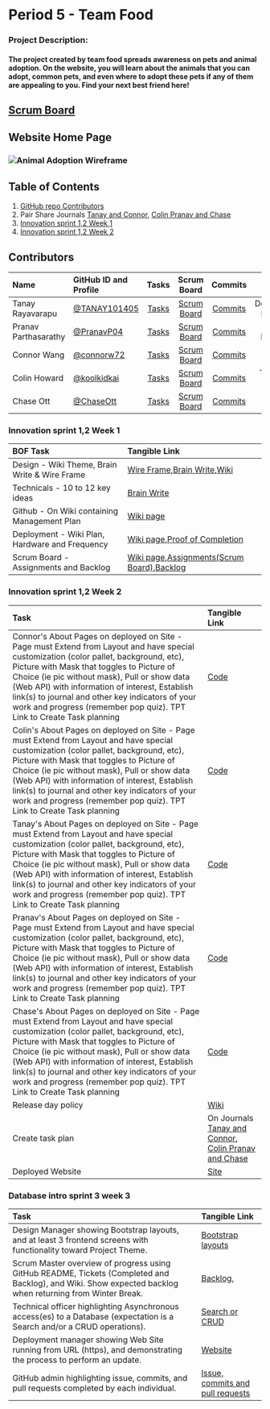 # Period 5 - Team Food
### Project Description:
#### The project created by team food spreads awareness on pets and animal adoption. On the website, you will learn about the animals that you can adopt, common pets, and even where to adopt these pets if any of them are appealing to you. Find your next best friend here!
## [Scrum Board](https://github.com/connorw72/food/projects/1)
## Website Home Page

### ![Animal Adoption Wireframe](https://user-images.githubusercontent.com/89223703/145302079-f7f57720-5e20-4077-8e01-50e62d9e3276.png)



## Table of Contents
1. [GitHub repo Contributors](https://github.com/connorw72/food/graphs/contributors)
2. Pair Share Journals [Tanay and Connor](https://docs.google.com/document/d/1yMnRk0cY8TWYl3YKTgz0OKkrI5Gac4pEyoyiffEeUoE/edit?usp=sharing), [Colin Pranav and Chase](https://docs.google.com/document/d/1iU4SOdLDTyFTuoI4yuBxjvRjvVHq53I5JZgaCRP8Ah4/edit?usp=sharing)
3. [Innovation sprint 1,2 Week 1](https://github.com/connorw72/food#innovation-sprint-12-week-1)
4. [Innovation sprint 1,2 Week 2](https://github.com/connorw72/food#innovation-sprint-12-week-2)
## Contributors
| Name | GitHub ID and Profile | Tasks | Scrum Board | Commits | BOF Job |
|:-----|:----------------------|:-----:|:-----------:|:-------:|:--------:|
| Tanay Rayavarapu | [@TANAY101405](https://github.com/TANAY101405) | [Tasks](https://github.com/connorw72/food/issues/assigned/TANAY101405) |[Scrum Board](https://github.com/connorw72/food/projects/1?card_filter_query=assignee%3Atanay101405) | [Commits](https://github.com/connorw72/food/commits?author=TANAY101405)| Deployment Manager
| Pranav Parthasarathy| [@PranavP04](https://github.com/PranavP04) | [Tasks](https://github.com/connorw72/food/issues/assigned/PranavP04) |[Scrum Board](https://github.com/connorw72/food/projects/1?card_filter_query=assignee%3Apranavp04) | [Commits](https://github.com/connorw72/food/commits?author=pranavp04)| Web Designer
| Connor Wang| [@connorw72](https://github.com/connorw72) | [Tasks](https://github.com/connorw72/food/issues/assigned/connorw72) |[Scrum Board](https://github.com/connorw72/food/projects/1?card_filter_query=assignee%3Aconnorw72) | [Commits](https://github.com/connorw72/food/commits?author=connorw72)| Scrum Master
| Colin Howard| [@koolkidkai](https://github.com/KoolKidKai) | [Tasks](https://github.com/connorw72/food/issues/assigned/KoolKidKai) |[Scrum Board](https://github.com/connorw72/food/projects/1?card_filter_query=assignee%3Akoolkidkai) | [Commits](https://github.com/connorw72/food/commits?author=koolkidkai)| Technical Officer
| Chase Ott | [@ChaseOtt](https://github.com/ChaseOtt) | [Tasks](https://github.com/connorw72/food/issues/assigned/ChaseOtt) |[Scrum Board](https://github.com/connorw72/food/projects/1?card_filter_query=assignee%3Achaseott) | [Commits](https://github.com/connorw72/food/commits?author=ChaseOtt)| GitHub Admin
### Innovation sprint 1,2 Week 1
|BOF Task| Tangible Link |
|:-----|:----------------------|
|Design - Wiki Theme, Brain Write & Wire Frame| [Wire Frame](https://docs.google.com/drawings/d/1lE1sUsjAlyknfTvKNZUxXqfIHMqynNdGCp_NhJ8ziTU/edit?usp=sharing),[Brain Write](https://docs.google.com/document/d/18dbqQSwC8XAAXiMIO4DE5xemwSxYM788A-3KE1XdrRY/edit?usp=sharing),[Wiki](https://github.com/connorw72/food/wiki)
|Technicals - 10  to 12 key ideas | [Brain Write](https://docs.google.com/document/d/18dbqQSwC8XAAXiMIO4DE5xemwSxYM788A-3KE1XdrRY/edit?usp=sharing)
|Github - On Wiki containing Management Plan| [Wiki page](https://github.com/connorw72/food/wiki/Github-Admin-Policy-Stuff)
|Deployment - Wiki Plan, Hardware and Frequency| [Wiki page](https://github.com/connorw72/food/wiki/Deployment-Guide),[Proof of Completion](https://docs.google.com/document/d/1CnUgrEOaBEkarbom8t4-QB-iBG9zsTitnZ6huIYOVTU/edit?usp=sharing)
|Scrum Board - Assignments and Backlog| [Wiki page](https://github.com/connorw72/food/wiki/Scrum-Master-Policies),[Assignments(Scrum Board)](https://github.com/connorw72/food/projects/1),[Backlog](https://github.com/connorw72/food/projects/1#column-17077693)
### Innovation sprint 1,2 Week 2
|Task| Tangible Link |
|:-----|:----------------------|
|Connor's About Pages on deployed on Site - Page must Extend from Layout and have special customization (color pallet, background, etc), Picture with Mask that toggles to Picture of Choice (ie pic without mask), Pull or show data (Web API) with information of interest, Establish link(s) to journal and other key indicators of your work and progress (remember pop quiz). TPT Link to Create Task planning| [Code](https://github.com/connorw72/food/blob/main/templates/connor.html)
|Colin's About Pages on deployed on Site - Page must Extend from Layout and have special customization (color pallet, background, etc), Picture with Mask that toggles to Picture of Choice (ie pic without mask), Pull or show data (Web API) with information of interest, Establish link(s) to journal and other key indicators of your work and progress (remember pop quiz). TPT Link to Create Task planning| [Code](https://github.com/connorw72/food/blob/main/templates/colin.html)
|Tanay's About Pages on deployed on Site - Page must Extend from Layout and have special customization (color pallet, background, etc), Picture with Mask that toggles to Picture of Choice (ie pic without mask), Pull or show data (Web API) with information of interest, Establish link(s) to journal and other key indicators of your work and progress (remember pop quiz). TPT Link to Create Task planning| [Code](https://github.com/connorw72/food/blob/main/templates/tanay.html)
|Pranav's About Pages on deployed on Site - Page must Extend from Layout and have special customization (color pallet, background, etc), Picture with Mask that toggles to Picture of Choice (ie pic without mask), Pull or show data (Web API) with information of interest, Establish link(s) to journal and other key indicators of your work and progress (remember pop quiz). TPT Link to Create Task planning| [Code](https://github.com/connorw72/food/blob/main/templates/pranav.html)
|Chase's About Pages on deployed on Site - Page must Extend from Layout and have special customization (color pallet, background, etc), Picture with Mask that toggles to Picture of Choice (ie pic without mask), Pull or show data (Web API) with information of interest, Establish link(s) to journal and other key indicators of your work and progress (remember pop quiz). TPT Link to Create Task planning| [Code](https://github.com/connorw72/food/blob/main/templates/Chase.html)
|Release day policy| [Wiki](https://github.com/connorw72/food/wiki/Deployment-Guide#deployment-policy)
|Create task plan| On Journals [Tanay and Connor](https://docs.google.com/document/d/1yMnRk0cY8TWYl3YKTgz0OKkrI5Gac4pEyoyiffEeUoE/edit?usp=sharing), [Colin Pranav and Chase](https://docs.google.com/document/d/1iU4SOdLDTyFTuoI4yuBxjvRjvVHq53I5JZgaCRP8Ah4/edit?usp=sharing)
|Deployed Website|[Site]()
### Database intro sprint 3 week 3
|Task| Tangible Link |
|:-----|:----------------------|
|Design Manager showing Bootstrap layouts, and at least 3 frontend screens with functionality toward Project Theme.|[Bootstrap layouts]()
|Scrum Master overview of progress using GitHub README, Tickets (Completed and Backlog), and Wiki.  Show expected backlog when returning from Winter Break.| [Backlog](),
|Technical officer highlighting Asynchronous access(es) to a Database (expectation is a Search and/or a CRUD operations).|[Search or CRUD]()
|Deployment manager showing Web Site running from URL (https), and demonstrating the process to perform an update.|[Website]()
|GitHub admin highlighting issue, commits, and pull requests completed by each individual.|[Issue, commits and pull requests]()



